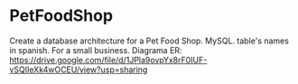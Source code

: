 # PetFoodShop
Create a database architecture for a Pet Food Shop.
MySQL.
table's names in spanish.
For a small business.
Diagrama ER: https://drive.google.com/file/d/1JPla9ovpYx8rF0IUF-vSQIIeXk4wOCEU/view?usp=sharing

